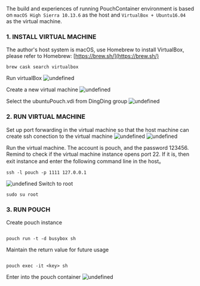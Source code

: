 The build and experiences of running PouchContainer environment is based on `macOS High Sierra 10.13.6` as the host and `VirtualBox + Ubuntu16.04 ` as the virtual machine.

### 1. INSTALL VIRTUAL MACHINE

The author's host system is macOS, use Homebrew to install VirtualBox, please refer to Homebrew:
[https://brew.sh/](https://brew.sh/)

```shell
brew cask search virtualbox
```

Run virtualBox
![undefined](https://cdn.nlark.com/lark/0/2018/png/117932/1532345813010-47020fd7-5bd3-4e0c-8342-45a8bb7ea9df.png) 

Create a new virtual machine
![undefined](https://cdn.nlark.com/lark/0/2018/png/117932/1532345846188-a4c14f90-f965-434a-8e78-b006c79fa75f.png) 

Select the ubuntuPouch.vdi from DingDing group
![undefined](https://cdn.nlark.com/lark/0/2018/png/117932/1532345864538-dd950de1-f859-4f7f-b508-8ed90c7813a6.png) 

### 2. RUN VIRTUAL MACHINE

Set up port forwarding in the virtual machine so that the host machine can create ssh conection to the virtual machine
![undefined](https://cdn.nlark.com/lark/0/2018/png/117932/1532345957338-86584231-8425-4c05-816e-11e3a7ec83b5.png) 
![undefined](https://cdn.nlark.com/lark/0/2018/png/117932/1532345971592-5cd59593-d240-4e22-95e9-f8347f976bc4.png) 

Run the virtual machine. The account is pouch, and the password 123456. Remind to check if the virtual machine instance opens port 22. If it is, then exit instance
and enter the following command line in the host。
```shell
ssh -l pouch -p 1111 127.0.0.1
```
![undefined](https://cdn.nlark.com/lark/0/2018/png/117932/1532346199103-783b7671-9b6a-490c-8ad8-792774381882.png) 
Switch to root 
```shell
sudo su root
```

### 3. RUN POUCH

Create pouch instance

```shell

pouch run -t -d busybox sh

```

Maintain the return value for future usage

```shell

pouch exec -it <key> sh

```
Enter into the pouch container
![undefined](https://cdn.nlark.com/lark/0/2018/png/117932/1532346347168-617f5ffe-5e1f-4519-96ae-28fccd05fbf5.png) 